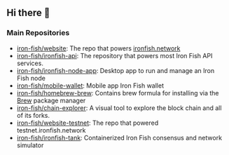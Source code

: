 ## Hi there 👋

### Main Repositories

- [iron-fish/website](https://github.com/iron-fish/website): The repo that powers [ironfish.network](https://ironfish.network)
- [iron-fish/ironfish-api](https://github.com/iron-fish/ironfish-api): The repository that powers most Iron Fish API services.
- [iron-fish/ironfish-node-app](https://github.com/iron-fish/ironfish-node-app): Desktop app to run and manage an Iron Fish node
- [iron-fish/mobile-wallet](https://github.com/iron-fish/mobile-wallet): Mobile app Iron Fish wallet
- [iron-fish/homebrew-brew](https://github.com/iron-fish/homebrew-brew): Contains brew formula for installing via the [Brew](https://brew.sh) package manager
- [iron-fish/chain-explorer](https://github.com/iron-fish/chain-explorer): A visual tool to explore the block chain and all of its forks.
- [iron-fish/website-testnet](https://github.com/iron-fish/website-testnet): The repo that powered testnet.ironfish.network
- [iron-fish/ironfish-tank](https://github.com/iron-fish/ironfish-tank): Containerized Iron Fish consensus and network simulator
